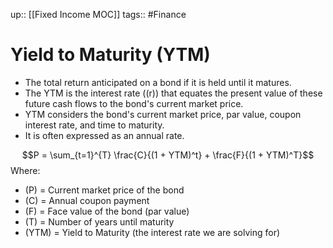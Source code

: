 up:: [[Fixed Income MOC]]
tags:: #Finance 
# Yield to Maturity (YTM)
   - The total return anticipated on a bond if it is held until it matures. 
   - The YTM is the interest rate (\(r\)) that equates the present value of these future cash flows to the bond's current market price.
   - YTM considers the bond's current market price, par value, coupon interest rate, and time to maturity. 
   - It is often expressed as an annual rate.

$$P = \sum_{t=1}^{T} \frac{C}{(1 + YTM)^t} + \frac{F}{(1 + YTM)^T}$$
   Where:
- \(P\) = Current market price of the bond
- \(C\) = Annual coupon payment
- \(F\) = Face value of the bond (par value)
- \(T\) = Number of years until maturity
- \(YTM\) = Yield to Maturity (the interest rate we are solving for)



